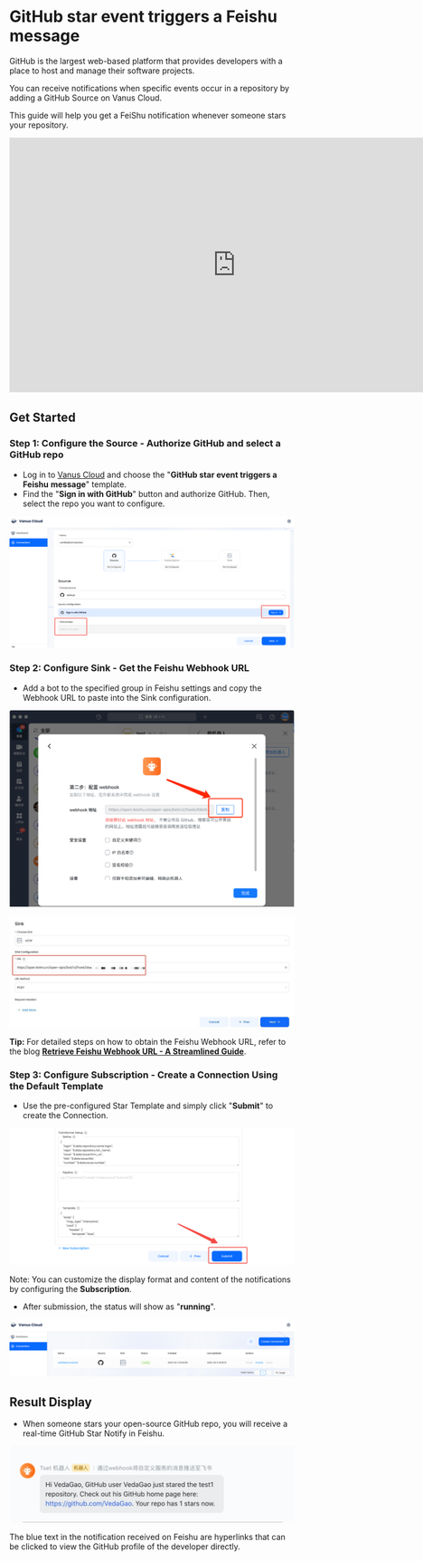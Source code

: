 # GitHub star event triggers a Feishu message

GitHub is the largest web-based platform that provides developers with a place to host and manage their software projects.

You can receive notifications when specific events occur in a repository by adding a GitHub Source on Vanus Cloud.

This guide will help you get a FeiShu notification whenever someone stars your repository.

<iframe width="800" height="450" src="https://www.youtube.com/embed/pMWOGgLXYjQ" title="YouTube video player" frameBorder="0" allowFullScreen={true} allow="accelerometer; autoplay; clipboard-write; encrypted-media; gyroscope; picture-in-picture; web-share"></iframe>

## Get Started

### Step 1: Configure the Source - Authorize GitHub and select a GitHub repo

- Log in to [Vanus Cloud](https://cloud.vanus.ai/) and choose the "**GitHub star event triggers a** **Feishu** **message**" template.
- Find the "**Sign in with GitHub**" button and authorize GitHub. Then, select the repo you want to configure.

![Vanus-github-feishu](./imgs/Vanus-github-feishu.png)

### Step 2: Configure Sink - Get the Feishu Webhook URL

- Add a bot to the specified group in Feishu settings and copy the Webhook URL to paste into the Sink configuration.

![feishu-webhook](./imgs/feishu-webhook.png)

![github-vanus](./imgs/github-vanus.png)

**Tip:** For detailed steps on how to obtain the Feishu Webhook URL, refer to the blog **[Retrieve Feishu Webhook URL - A Streamlined Guide](https://www.vanus.ai/blog/retrieve-feishu-webhook-url/.)**.

### Step 3: Configure Subscription - Create a Connection Using the Default Template

- Use the pre-configured Star Template and simply click "**Submit**" to create the Connection.

![vanus-cloud](./imgs/vanus-cloud.png)

Note: You can customize the display format and content of the notifications by configuring the **Subscription**.

- After submission, the status will show as "**running**". 

![vanus-connection](./imgs/vanus-connection.png)

## Result Display

- When someone stars your open-source GitHub repo, you will receive a real-time GitHub Star Notify in Feishu. 

![feishu-notify](./imgs/feishu-notify.png)

The blue text in the notification received on Feishu are hyperlinks that can be clicked to view the GitHub profile of the developer directly.
